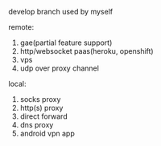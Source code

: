 develop branch used by myself

remote:   
1. gae(partial feature support)   
2. http/websocket paas(heroku, openshift)   
3. vps   
4. udp over proxy channel

local:  
1. socks proxy  
2. http(s) proxy  
3. direct forward   
5. dns proxy   
6. android vpn app  

